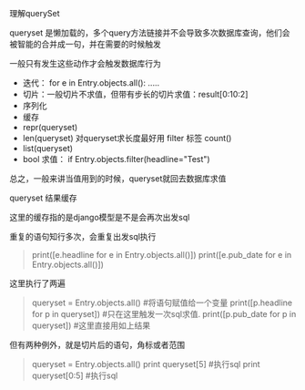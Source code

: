 
理解querySet

queryset 是懒加载的，多个query方法链接并不会导致多次数据库查询，他们会被智能的合并成一句，并在需要的时候触发

一般只有发生这些动作才会触发数据库行为

+ 迭代： for e in Entry.objects.all(): .....
+ 切片：一般切片不求值，但带有步长的切片求值：result[0:10:2]
+ 序列化
+ 缓存
+ repr(queryset)
+ len(queryset) 对queryset求长度最好用 filter 标签 count()
+ list(queryset)
+ bool 求值： if Entry.objects.filter(headline="Test")

总之，一般来讲当值用到的时候，queryset就回去数据库求值

queryset 结果缓存

这里的缓存指的是django模型是不是会再次出发sql

重复的语句知行多次，会重复出发sql执行


> print([e.headline for e in Entry.objects.all()])
> print([e.pub_date for e in Entry.objects.all()])


这里执行了两遍


> queryset = Entry.objects.all() #将语句赋值给一个变量
> print([p.headline for p in queryset]) #只在这里触发一次sql求值.
> print([p.pub_date for p in queryset]) #这里直接用如上结果


但有两种例外，就是切片后的语句，角标或者范围


> queryset = Entry.objects.all()
> print queryset[5] #执行sql
> print queryset[0:5] #执行sql


